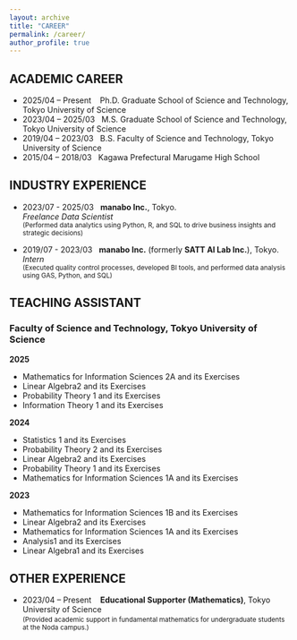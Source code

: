 ```yaml
---
layout: archive
title: "CAREER"
permalink: /career/
author_profile: true
---
```



## ACADEMIC CAREER

- 2025/04 – Present &nbsp;&nbsp; Ph.D. Graduate School of Science and Technology, Tokyo University of Science 
- 2023/04 – 2025/03 &nbsp; M.S. Graduate School of Science and Technology, Tokyo University of Science 
- 2019/04 – 2023/03 &nbsp; B.S. Faculty of Science and Technology, Tokyo University of Science
- 2015/04 – 2018/03 &nbsp; Kagawa Prefectural Marugame High School


## INDUSTRY EXPERIENCE

- 2023/07 - 2025/03 &nbsp; **manabo Inc.**, Tokyo.  
  *Freelance Data Scientist*  
  <small> (Performed data analytics using Python, R, and SQL to drive business insights and strategic decisions) </small>

- 2019/07 - 2023/03 &nbsp; **manabo Inc.** (formerly **SATT AI Lab Inc.**), Tokyo.  
  *Intern*  
  <small> (Executed quality control processes, developed BI tools, and performed data analysis using GAS, Python, and SQL) </small>

  

## TEACHING ASSISTANT

### Faculty of Science and Technology, Tokyo University of Science  
**2025**
- Mathematics for Information Sciences 2A and its Exercises
- Linear Algebra2 and its Exercises
- Probability Theory 1 and its Exercises
- Information Theory 1 and its Exercises

**2024**
- Statistics 1 and its Exercises 
- Probability Theory 2 and its Exercises
- Linear Algebra2 and its Exercises 
- Probability Theory 1 and its Exercises
- Mathematics for Information Sciences 1A and its Exercises 

**2023**
- Mathematics for Information Sciences 1B and its Exercises
- Linear Algebra2 and its Exercises
- Mathematics for Information Sciences 1A and its Exercises
- Analysis1 and its Exercises
-	Linear Algebra1 and its Exercises



## OTHER EXPERIENCE

- 2023/04 – Present &nbsp;&nbsp; **Educational Supporter (Mathematics)**, Tokyo University of Science  
  <small>(Provided academic support in fundamental mathematics for undergraduate students at the Noda campus.)</small>
